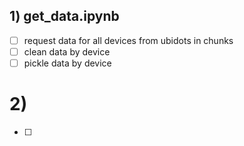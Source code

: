 ## 1) get_data.ipynb

- [ ] request data for all devices from ubidots in chunks
- [ ] clean data by device
- [ ] pickle data by device

# 2)

- [ ]
